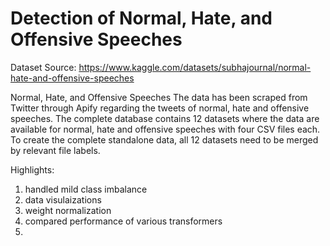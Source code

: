 # Detection of Normal, Hate, and Offensive Speeches

Dataset Source: https://www.kaggle.com/datasets/subhajournal/normal-hate-and-offensive-speeches

Normal, Hate, and Offensive Speeches
The data has been scraped from Twitter through Apify regarding the tweets of normal, hate and offensive speeches. The complete database contains 12 datasets where the data are available for normal, hate and offensive speeches with four CSV files each. To create the complete standalone data, all 12 datasets need to be merged by relevant file labels.


Highlights:
1. handled mild class imbalance
2. data visulaizations
3. weight normalization
4. compared performance of various transformers
5. 
